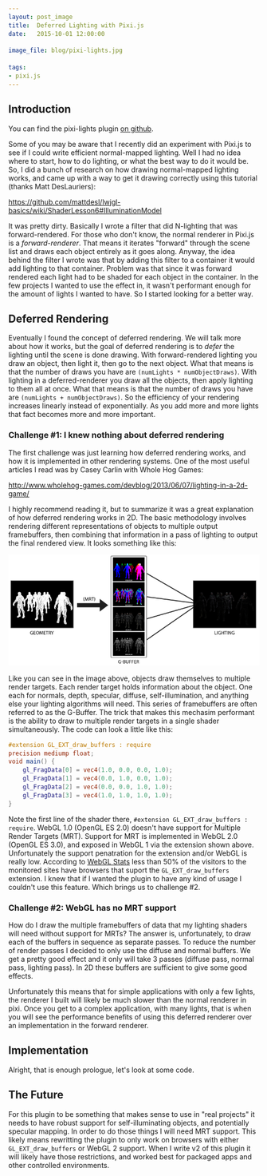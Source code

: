 ```yaml
---
layout: post_image
title:  Deferred Lighting with Pixi.js
date:   2015-10-01 12:00:00

image_file: blog/pixi-lights.jpg

tags:
- pixi.js
---
```


## Introduction

You can find the pixi-lights plugin [on github][code].

Some of you may be aware that I recently did an experiment with Pixi.js to see if I could write efficient normal-mapped lighting.
Well I had no idea where to start, how to do lighting, or what the best way to do it would be. So, I did a bunch of research on how
drawing normal-mapped lighting works, and came up with a way to get it drawing correctly using this tutorial (thanks Matt DesLauriers):

https://github.com/mattdesl/lwjgl-basics/wiki/ShaderLesson6#IlluminationModel

It was pretty dirty. Basically I wrote a filter that did N-lighting that was forward-rendered. For those who don't know, the normal
renderer in Pixi.js is a *forward-renderer*. That means it iterates "forward" through the scene list and draws each object entirely
as it goes along. Anyway, the idea behind the filter I wrote was that by adding this filter to a container it would add lighting to
that container. Problem was that since it was forward rendered each light had to be shaded for each object in the container. In the
few projects I wanted to use the effect in, it wasn't performant enough for the amount of lights I wanted to have. So I started
looking for a better way.

## Deferred Rendering

Eventually I found the concept of deferred rendering. We will talk more about how it works, but the goal of deferred rendering is to
*defer* the lighting until the scene is done drawing. With forward-rendered lighting you draw an object, then light it, then go to the
next object. What that means is that the number of draws you have are `(numLights * numObjectDraws)`. With lighting in a deferred-renderer
you draw all the objects, then apply lighting to them all at once. What that means is that the number of draws you have are `(numLights + numObjectDraws)`.
So the efficiency of your rendering increases linearly instead of exponentially. As you add more and more lights that fact becomes more
and more important.

### Challenge #1: I knew nothing about deferred rendering

The first challenge was just learning how deferred rendering works, and how it is implemented in other rendering systems. One of
the most useful articles I read was by Casey Carlin with Whole Hog Games:

http://www.wholehog-games.com/devblog/2013/06/07/lighting-in-a-2d-game/

I highly recommend reading it, but to summarize it was a great explanation of how deferred rendering works in 2D. The basic
methodology involves rendering different representations of objects to multiple output framebuffers, then combining that information
in a pass of lighting to output the final rendered view. It looks something like this:

![gbuffer](/img/blog/deferred_overview.png)

Like you can see in the image above, objects draw themselves to multiple render targets. Each render target holds information about the
object. One each for normals, depth, specular, diffuse, self-illumination, and anything else your lighting algorithms will need. This
series of framebuffers are often referred to as the G-Buffer. The trick that makes this mechasim performant is the ability to draw to
multiple render targets in a single shader simultaneously. The code can look a little like this:

```glsl
#extension GL_EXT_draw_buffers : require
precision mediump float;
void main() {
    gl_FragData[0] = vec4(1.0, 0.0, 0.0, 1.0);
    gl_FragData[1] = vec4(0.0, 1.0, 0.0, 1.0);
    gl_FragData[2] = vec4(0.0, 0.0, 1.0, 1.0);
    gl_FragData[3] = vec4(1.0, 1.0, 1.0, 1.0);
}
```

Note the first line of the shader there, `#extension GL_EXT_draw_buffers : require`. WebGL 1.0 (OpenGL ES 2.0) doesn't have support
for Multiple Render Targets (MRT). Support for MRT is implemented in WebGL 2.0 (OpenGL ES 3.0), and exposed in WebGL 1 via the
extension shown above. Unfortunately the support penatration for the extension and/or WebGL is really low. According to
[WebGL Stats][wglstats] less than 50% of the visitors to the monitored sites have browsers that suport the `GL_EXT_draw_buffers`
extension. I knew that if I wanted the plugin to have any kind of usage I couldn't use this feature. Which brings us to challenge #2.

### Challenge #2: WebGL has no MRT support

How do I draw the multiple framebuffers of data that my lighting shaders will need without support for MRTs? The answer is, unfortunately,
to draw each of the buffers in sequence as separate passes. To reduce the number of render passes I decided to only use the diffuse
and normal buffers. We get a pretty good effect and it only will take 3 passes (diffuse pass, normal pass, lighting pass). In 2D
these buffers are sufficient to give some good effects.

Unfortunately this means that for simple applications with only a few lights, the renderer I built will likely be much slower than
the normal renderer in pixi. Once you get to a complex application, with many lights, that is when you will see the performance
benefits of using this deferred renderer over an implementation in the forward renderer.

## Implementation

Alright, that is enough prologue, let's look at some code.

## The Future

For this plugin to be something that makes sense to use in "real projects" it needs to have robust support for self-illuminating objects,
and potentially specular mapping. In order to do those things I will need MRT support. This likely means rewritting the plugin to
only work on browsers with either `GL_EXT_draw_buffers` or WebGL 2 support. When I write v2 of this plugin it will likely have
those restrictions, and worked best for packaged apps and other controlled environments.

[code]: https://github.com/pixijs/pixi-lights
[wglstats]: http://webglstats.com/
